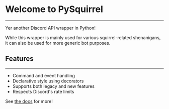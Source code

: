 # __Welcome to PySquirrel__
---
Yer another Discord API wrapper in Python!

While this wrapper is mainly used for various squirrel-related shenanigans, it can also be used for more generic bot purposes.

## Features
---
* Command and event handling
* Declarative style using decorators
* Supports both legacy and new features
* Respects Discord's rate limits

See [the docs](https://furmissile.github.io/pysquirrel) for more!
